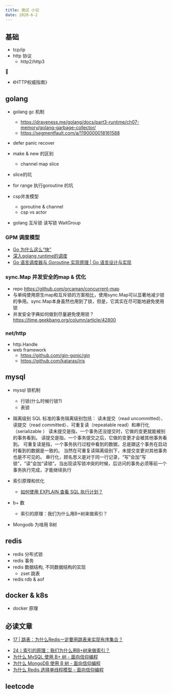 ```yaml
---
title: 面试 小记
date: 2020-6-2
---
```


## 基础

* tcp/ip 
* http 协议
  * http2/http3

📖
* 《HTTP权威指南》

## golang 

* golang gc 机制
  * https://draveness.me/golang/docs/part3-runtime/ch07-memory/golang-garbage-collector/
  * https://segmentfault.com/a/1190000018161588

* defer panic recover 
* make & new 的区别
  * channel map slice
* slice的坑
* for range 执行goroutine 的坑
* csp并发模型
  * goroutine & channel
  * csp vs actor
* golang 互斥锁 读写锁 WaitGroup

### GPM 调度模型
  - [Go 为什么这么“快”](https://zhuanlan.zhihu.com/p/111346689)
  - [深入golang runtime的调度](https://zboya.github.io/post/go_scheduler/)
  - [Go 语言调度器与 Goroutine 实现原理 | Go 语言设计与实现](https://draveness.me/golang/docs/part3-runtime/ch06-concurrency/golang-goroutine/)

### sync.Map 并发安全的map & 优化

* repo https://github.com/orcaman/concurrent-map
* 与单纯使用原生map和互斥锁的方案相比，使用sync.Map可以显著地减少锁的争用。sync.Map本身虽然也用到了锁，但是，它其实在尽可能地避免使用锁
* 并发安全字典如何做到尽量避免使用锁？ https://time.geekbang.org/column/article/42800

### net/http

  * http.Handle
* web framework
  * https://github.com/gin-gonic/gin
  * https://github.com/kataras/iris

## mysql 

* mysql 锁机制
  * 行锁(什么时候行锁?)
  * 表锁

* 隔离级别
    SQL 标准的事务隔离级别包括：
    读未提交（read uncommitted）、读提交（read committed）、可重复读（repeatable read）和串行化（serializable ）
    读未提交是指，一个事务还没提交时，它做的变更就能被别的事务看到。
    读提交是指，一个事务提交之后，它做的变更才会被其他事务看到。
    可重复读是指，一个事务执行过程中看到的数据，总是跟这个事务在启动时看到的数据是一致的。
    当然在可重复读隔离级别下，未提交变更对其他事务也是不可见的。
    串行化，顾名思义是对于同一行记录，“写”会加“写锁”，“读”会加“读锁”。当出现读写锁冲突的时候，后访问的事务必须等前一个事务执行完成，才能继续执行

* 索引原理和优化
  * [如何使用 EXPLAIN 查看 SQL 执行计划？](https://time.geekbang.org/column/article/126169)

* b+ 数
  * 索引的原理：我们为什么用B+树来做索引？
* Mongodb 为啥用 B树

## redis

* redis 分布式锁
* redis 事务
* redis 数据结构, 不同数据结构的实现
  * zset 跳表
* redis rdb & aof

## docker & k8s

* docker 原理 

## 必读文章

* [17 | 跳表：为什么Redis一定要用跳表来实现有序集合？](https://time.geekbang.org/column/article/42896)
- [24丨索引的原理：我们为什么用B+树来做索引？](https://time.geekbang.org/column/article/112298)
- [为什么 MySQL 使用 B+ 树 - 面向信仰编程](https://draveness.me/whys-the-design-mysql-b-plus-tree/)
- [为什么 MongoDB 使用 B 树 - 面向信仰编程](https://draveness.me/whys-the-design-mongodb-b-tree/)
- [为什么 Redis 选择单线程模型 - 面向信仰编程](https://draveness.me/whys-the-design-redis-single-thread/)

## leetcode 
